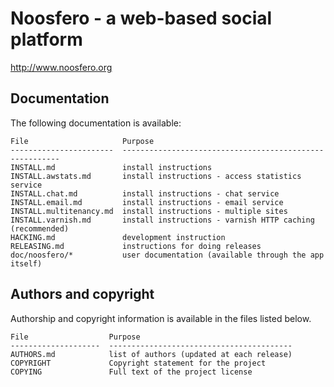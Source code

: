 Noosfero - a web-based social platform
======================================

http://www.noosfero.org

Documentation
-------------

The following documentation is available:

    File                     Purpose
    -----------------------  --------------------------------------------------------
    INSTALL.md               install instructions
    INSTALL.awstats.md       install instructions - access statistics service
    INSTALL.chat.md          install instructions - chat service
    INSTALL.email.md         install instructions - email service
    INSTALL.multitenancy.md  install instructions - multiple sites
    INSTALL.varnish.md       install instructions - varnish HTTP caching (recommended)
    HACKING.md               development instruction
    RELEASING.md             instructions for doing releases
    doc/noosfero/*           user documentation (available through the app itself)


Authors and copyright
---------------------

Authorship and copyright information is available in the files listed below.

    File                  Purpose
    --------------------  -----------------------------------------
    AUTHORS.md            list of authors (updated at each release)
    COPYRIGHT             Copyright statement for the project
    COPYING               Full text of the project license
